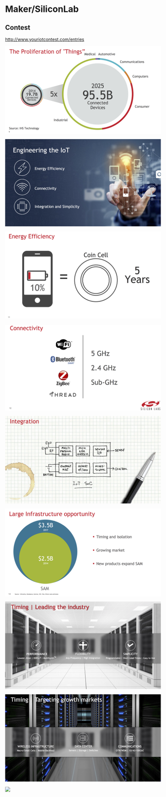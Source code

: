 # Maker/SiliconLab


## Contest
http://www.youriotcontest.com/entries


![](img/slab002.png)

![](img/slab003.png)

![](img/slab004.png)

![](img/slab005.png)

![](img/slab006.png)

![](img/slab007.png)

![](img/slab008.png)

![](img/slab009.png)

![](img/slab010.png)
